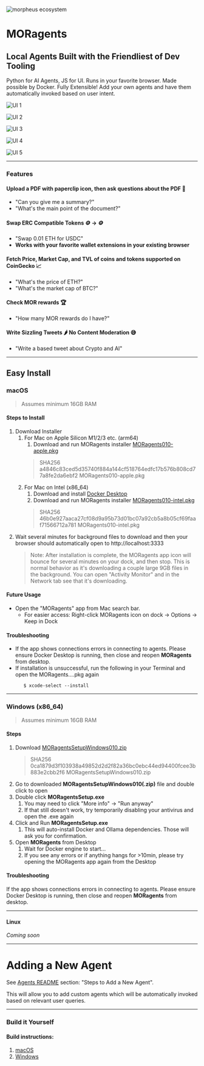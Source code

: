 ![morpheus ecosystem](images/morpheus-ecosystem@3x_green.png)
# MORagents

## Local Agents Built with the Friendliest of Dev Tooling
Python for AI Agents, JS for UI. Runs in your favorite browser. Made possible by Docker.
Fully Extensible! Add your own agents and have them automatically invoked based on user intent.

![UI 1](images/tweet_sizzler.png)

![UI 2](images/wallet_integration.png)

![UI 3](images/mor_rewards.png)

![UI 4](images/price_fetcher.png)

![UI 5](images/moragents_chatpdf.jpg)

---

### Features
#### Upload a PDF with paperclip icon, then ask questions about the PDF 📄
  - "Can you give me a summary?"
  - "What's the main point of the document?"
#### Swap ERC Compatible Tokens 🪙 -> 🪙
  - "Swap 0.01 ETH for USDC"
  - **Works with your favorite wallet extensions in your existing browser**
#### Fetch Price, Market Cap, and TVL of coins and tokens supported on CoinGecko 📈
  - "What's the price of ETH?"
  - "What's the market cap of BTC?"
#### Check MOR rewards 🏆
  - "How many MOR rewards do I have?"
#### Write Sizzling Tweets 🌶️ No Content Moderation 😅
  - "Write a based tweet about Crypto and AI"

---

## Easy Install
### macOS
>Assumes minimum 16GB RAM

#### Steps to Install
1. Download Installer
   1. For Mac on Apple Silicon M1/2/3 etc. (arm64) 
      1. Download and run MORagents installer [MORagents010-apple.pkg](https://drive.proton.me/urls/G9JZYZ508R#gmDk0i6UFLSG)
      > SHA256 a4846c83ced5d35740f884a144cf518764edfc17b576b808cd77a8fe2da6ebf2 MORagents010-apple.pkg
   2. For Mac on Intel (x86_64)
      1. Download and install [Docker Desktop](https://desktop.docker.com/mac/main/amd64/Docker.dmg)
      2. Download and run MORagents installer [MORagents010-intel.pkg](https://drive.proton.me/urls/HPFMSN40GM#Pa90tgOzYn9g)
      > SHA256 46b0e927aaca27cf08d9a95b73d01bc07a92cb5a8b05cf69faaf71566712a781 MORagents010-intel.pkg
2. Wait several minutes for background files to download and then your browser should automatically open to http://localhost:3333
    > Note: After installation is complete, the MORagents app icon will bounce for several minutes on your dock, and then stop. This is normal behavior as it's downloading a couple large 9GB files in the background. You can open "Activity Monitor" and in the Network tab see that it's downloading.

#### Future Usage
- Open the "MORagents" app from Mac search bar.
  - For easier access: Right-click MORagents icon on dock -> Options -> Keep in Dock 

#### Troubleshooting
- If the app shows connections errors in connecting to agents. Please ensure Docker Desktop is running, then close and reopen **MORagents** from desktop.
- If installation is unsuccessful, run the following in your Terminal and open the MORagents....pkg again 
   ```shell
      $ xcode-select --install
   ```
---

### Windows (x86_64)
>Assumes minimum 16GB RAM

#### Steps
1. Download [MORagentsSetupWindows010.zip](https://drive.proton.me/urls/QXRZR77AJ0#U0ZRbd2rDbXT)
    > SHA256 0ca1879d3f103938a49852d2d2f82a36bc0ebc44ed94400fcee3b883e2cbb2f6 MORagentsSetupWindows010.zip
2. Go to downloaded **MORagentsSetupWindows010(.zip)** file and double click to open
3. Double click **MORagentsSetup.exe**
   1. You may need to click "More info" -> "Run anyway"
   2. If that still doesn't work, try temporarily disabling your antivirus and open the .exe again
4. Click and Run **MORagentsSetup.exe**
   1. This will auto-install Docker and Ollama dependencies. Those will ask you for confirmation.
5. Open **MORagents** from Desktop 
   1. Wait for Docker engine to start...
   2. If you see any errors or if anything hangs for >10min, please try opening the MORagents app again from the Desktop

#### Troubleshooting
If the app shows connections errors in connecting to agents. Please ensure Docker Desktop is running, then close and reopen **MORagents** from desktop.

---

#### Linux
*Coming soon*

---
# Adding a New Agent

See [Agents README](submodules/moragents_dockers/README.md) section: "Steps to Add a New Agent".

This will allow you to add custom agents which will be automatically invoked based on relevant user queries.

---

### Build it Yourself

#### Build instructions:
1. [macOS](build_assets/macOS/README_MACOS_DEV_BUILD.md)
2. [Windows](build_assets/windows/README_WINDOWS_DEV_BUILD.md)
